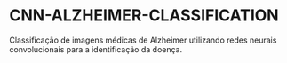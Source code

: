 # CNN-ALZHEIMER-CLASSIFICATION
Classificação de imagens médicas de Alzheimer utilizando redes neurais convolucionais para a identificação da doença.
